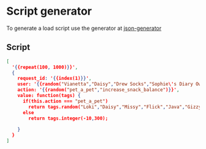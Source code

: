 # Script generator

To generate a load script use the generator at [json-generator](https://json-generator.com)

## Script

```json
[
  '{{repeat(100, 1000)}}',
  {
    request_id: '{{index(1)}}',
    user: '{{random("Vianetta","Daisy","Drew Socks","Sophie\'s Diary Owner","Steve")}}',
    action: '{{random("pet_a_pet","increase_snack_balance")}}',
    value: function(tags) {
      if(this.action === "pet_a_pet")
        return tags.random("Loki","Daisy","Missy","Flick","Java","Gizzy","Mia","Snuffles","Dave","Tweety","Amber","Nagini","Salazar","Garrett the Ferret","Rufus");
      else
        return tags.integer(-10,300);
         
    }
  }
]
```

